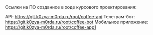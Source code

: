 Ссылки на ПО созданное в ходе курсового проектирования:

API: https://git.k0zya-m0rda.ru/root/coffee-api
Телеграм-бот: https://git.k0zya-m0rda.ru/root/coffee-bot
Мобильное приложение: https://git.k0zya-m0rda.ru/root/coffee-app1
